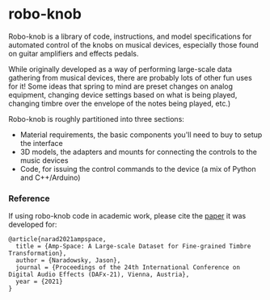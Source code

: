# robo-knob

Robo-knob is a library of code, instructions, and model specifications for automated control of the knobs on musical devices, especially those found on guitar amplifiers and effects pedals.  

While originally developed as a way of performing large-scale data gathering from musical devices, there are probably lots of other fun uses for it!  Some ideas that spring to mind are preset changes on analog equipment, changing device settings based on what is being played, changing timbre over the envelope of the notes being played, etc.)

Robo-knob is roughly partitioned into three sections:
- Material requirements, the basic components you'll need to buy to setup the interface
- 3D models, the adapters and mounts for connecting the controls to the music devices
- Code, for issuing the control commands to the device (a mix of Python and C++/Arduino)

### Reference

If using robo-knob code in academic work, please cite the [paper](https://www.dafx.de/paper-archive/details.php?id=G8gchE7K8Itm8VPTGRtYyA) it was developed for:

```
@article{narad2021ampspace,
  title = {Amp-Space: A Large-scale Dataset for Fine-grained Timbre Transformation},
  author = {Naradowsky, Jason},
  journal = {Proceedings of the 24th International Conference on Digital Audio Effects (DAFx-21), Vienna, Austria},
  year = {2021}
}
```
